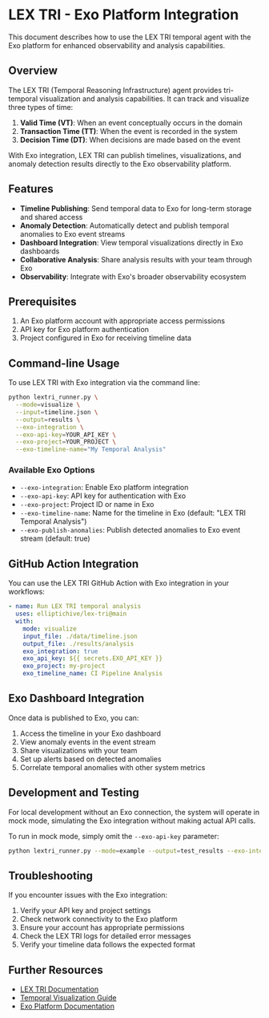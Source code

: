 # LEX TRI - Exo Platform Integration

This document describes how to use the LEX TRI temporal agent with the Exo platform for enhanced observability and analysis capabilities.

## Overview

The LEX TRI (Temporal Reasoning Infrastructure) agent provides tri-temporal visualization and analysis capabilities. It can track and visualize three types of time:

1. **Valid Time (VT)**: When an event conceptually occurs in the domain
2. **Transaction Time (TT)**: When the event is recorded in the system
3. **Decision Time (DT)**: When decisions are made based on the event

With Exo integration, LEX TRI can publish timelines, visualizations, and anomaly detection results directly to the Exo observability platform.

## Features

- **Timeline Publishing**: Send temporal data to Exo for long-term storage and shared access
- **Anomaly Detection**: Automatically detect and publish temporal anomalies to Exo event streams
- **Dashboard Integration**: View temporal visualizations directly in Exo dashboards
- **Collaborative Analysis**: Share analysis results with your team through Exo
- **Observability**: Integrate with Exo's broader observability ecosystem

## Prerequisites

1. An Exo platform account with appropriate access permissions
2. API key for Exo platform authentication
3. Project configured in Exo for receiving timeline data

## Command-line Usage

To use LEX TRI with Exo integration via the command line:

```bash
python lextri_runner.py \
  --mode=visualize \
  --input=timeline.json \
  --output=results \
  --exo-integration \
  --exo-api-key=YOUR_API_KEY \
  --exo-project=YOUR_PROJECT \
  --exo-timeline-name="My Temporal Analysis"
```

### Available Exo Options

- `--exo-integration`: Enable Exo platform integration
- `--exo-api-key`: API key for authentication with Exo
- `--exo-project`: Project ID or name in Exo
- `--exo-timeline-name`: Name for the timeline in Exo (default: "LEX TRI Temporal Analysis")
- `--exo-publish-anomalies`: Publish detected anomalies to Exo event stream (default: true)

## GitHub Action Integration

You can use the LEX TRI GitHub Action with Exo integration in your workflows:

```yaml
- name: Run LEX TRI temporal analysis
  uses: elliptichive/lex-tri@main
  with:
    mode: visualize
    input_file: ./data/timeline.json
    output_file: ./results/analysis
    exo_integration: true
    exo_api_key: ${{ secrets.EXO_API_KEY }}
    exo_project: my-project
    exo_timeline_name: CI Pipeline Analysis
```

## Exo Dashboard Integration

Once data is published to Exo, you can:

1. Access the timeline in your Exo dashboard
2. View anomaly events in the event stream
3. Share visualizations with your team
4. Set up alerts based on detected anomalies
5. Correlate temporal anomalies with other system metrics

## Development and Testing

For local development without an Exo connection, the system will operate in mock mode, simulating the Exo integration without making actual API calls.

To run in mock mode, simply omit the `--exo-api-key` parameter:

```bash
python lextri_runner.py --mode=example --output=test_results --exo-integration
```

## Troubleshooting

If you encounter issues with the Exo integration:

1. Verify your API key and project settings
2. Check network connectivity to the Exo platform
3. Ensure your account has appropriate permissions
4. Check the LEX TRI logs for detailed error messages
5. Verify your timeline data follows the expected format

## Further Resources

- [LEX TRI Documentation](LEXTRI_FULL.md)
- [Temporal Visualization Guide](TEMPORAL_VIZ.md)
- [Exo Platform Documentation](https://exo-platform.example.com/docs)